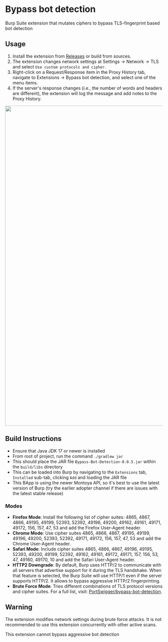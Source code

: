 # Bypass bot detection
Burp Suite extension that mutates ciphers to bypass TLS-fingerprint based bot detection

## Usage
1. Install the extension from [Releases](https://github.com/PortSwigger/bypass-bot-detection/releases) or build from sources.
2. The extension changes network settings at Settings -> Network -> TLS and select `Use custom protocols and cipher`.
3. Right-click on a Request/Response item in the Proxy History tab, navigate to Extensions -> Bypass bot detection, and select one of the menu items.
4. If the server's response changes (i.e., the number of words and headers are different), the extension will log the message and add notes to the Proxy History.

<img src="gitimg/bypass-bot-detection.gif" width="1024"/>

## Build Instructions
* Ensure that Java JDK 17 or newer is installed
* From root of project, run the command `./gradlew jar`
* This should place the JAR file `Bypass-Bot-Detection-0.0.5.jar` within the `build/libs` directory
* This can be loaded into Burp by navigating to the `Extensions` tab, `Installed` sub-tab, clicking `Add` and loading
  the JAR file
* This BApp is using the newer Montoya API, so it's best to use the latest version of Burp (try the earlier adopter
  channel if there are issues with the latest stable release)

### Modes
- **Firefox Mode**: Install the following list of cipher suites: 4865, 4867, 4866, 49195, 49199, 52393, 52392, 49196, 49200, 49162, 49161, 49171, 49172, 156, 157, 47, 53 and add the Firefox User-Agent header.
- **Chrome Mode**: Use cipher suites 4865, 4866, 4867, 49195, 49199, 49196, 49200, 52393, 52392, 49171, 49172, 156, 157, 47, 53 and add the Chrome User-Agent header.
- **Safari Mode**: Include cipher suites 4865, 4866, 4867, 49196, 49195, 52393, 49200, 49199, 52392, 49162, 49161, 49172, 49171, 157, 156, 53, 47, 49160, 49170, 10 and add the Safari User-Agent header.
- **HTTP2 Downgrade**: By default, Burp uses HTTP/2 to communicate with all servers that advertise support for it during the TLS handshake. When that feature is selected, the Burp Suite will use HTTP/1 even if the server supports HTTP/2. It allows to bypass aggressive HTTP/2 fingerprinting.
- **Brute Force Mode**: Tries different combinations of TLS protocol versions and cipher suites. For a full list, visit: [PortSwigger/bypass-bot-detection](https://github.com/PortSwigger/bypass-bot-detection/blob/d677ad52a3cad97aa51b39b66976e35490cef76d/src/main/java/net/portswigger/burp/extensions/Constants.java#L88).

## Warning
The extension modifies network settings during brute force attacks. It is not recommended to use this extension concurrently with other active scans.

This extension cannot bypass aggressive bot detection
